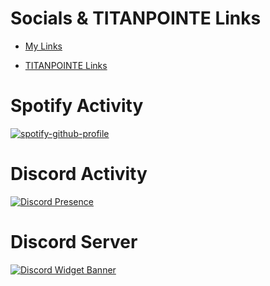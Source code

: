 # Socials & TITANPOINTE Links

- [My Links](https://beacons.page/Atlas_1001)

- [TITANPOINTE Links](https://linktr.ee/TITANPOINTE)

# Spotify Activity
[![spotify-github-profile](https://spotify-github-profile.vercel.app/api/view?uid=dkmeakaf9v4v6aqiei2y8d05w&cover_image=true&theme=compact)](https://spotify-github-profile.vercel.app/api/view?uid=dkmeakaf9v4v6aqiei2y8d05w&redirect=true)

# Discord Activity
[![Discord Presence](https://lanyard-profile-readme.vercel.app/api/326950094580482048)](https://dsc.bio/Atlas1001)

# Discord Server
[![Discord Widget Banner](https://discordapp.com/api/guilds/343573044540997632/widget.png?style=banner3)](https://discord.link/titanpointe)
